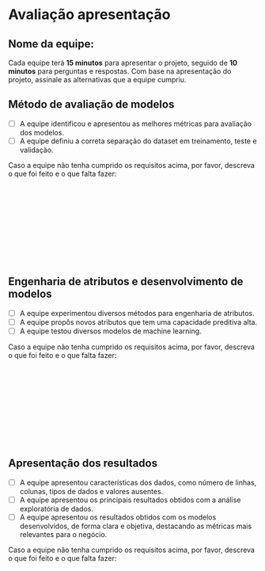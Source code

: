 # Avaliação apresentação

## Nome da equipe: 

Cada equipe terá **15 minutos** para apresentar o projeto, seguido de **10 minutos** para perguntas e respostas. 
Com base na apresentação do projeto, assinale as alternativas que a equipe cumpriu.

## Método de avaliação de modelos

- [ ] A equipe identificou e apresentou as melhores métricas para avaliação dos modelos.
- [ ] A equipe definiu a correta separação do dataset em treinamento, teste e validação.

Caso a equipe não tenha cumprido os requisitos acima, por favor, descreva o que foi feito e o que falta fazer:

```












```


## Engenharia de atributos e desenvolvimento de modelos

- [ ] A equipe experimentou diversos métodos para engenharia de atributos.
- [ ] A equipe propôs novos atributos que tem uma capacidade preditiva alta. 
- [ ] A equipe testou diversos modelos de machine learning.

Caso a equipe não tenha cumprido os requisitos acima, por favor, descreva o que foi feito e o que falta fazer:

```












```

## Apresentação dos resultados

- [ ] A equipe apresentou características dos dados, como número de linhas, colunas, tipos de dados e valores ausentes.
- [ ] A equipe apresentou os principais resultados obtidos com a análise exploratória de dados.
- [ ] A equipe apresentou os resultados obtidos com os modelos desenvolvidos, de forma clara e objetiva, destacando as métricas mais relevantes para o negócio.

Caso a equipe não tenha cumprido os requisitos acima, por favor, descreva o que foi feito e o que falta fazer:

```












```


